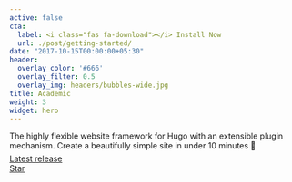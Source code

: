 ```yaml
---
active: false
cta:
  label: <i class="fas fa-download"></i> Install Now
  url: ./post/getting-started/
date: "2017-10-15T00:00:00+05:30"
header:
  overlay_color: '#666'
  overlay_filter: 0.5
  overlay_img: headers/bubbles-wide.jpg
title: Academic
weight: 3
widget: hero
---
```


The highly flexible website framework for Hugo with an extensible plugin mechanism. Create a beautifully simple site in under 10 minutes :rocket:
<div style="margin-top: -0.5rem;">
  <a id="academic-release" href="https://sourcethemes.com/academic/updates" data-repo="gcushen/hugo-academic">
  Latest release <!-- V -->
  </a>
</div>
<div class="mt-3">
  <a class="github-button" href="https://github.com/gcushen/hugo-academic" data-icon="octicon-star" data-size="large" data-show-count="true" aria-label="Star this on GitHub">Star</a>
</div>
<script async defer src="https://buttons.github.io/buttons.js"></script>
